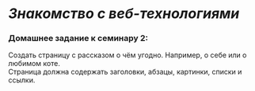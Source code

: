# *Знакомство с веб-технологиями* #
### **Домашнее задание к семинару 2:** ### 
Создать страницу с рассказом о чём угодно. Например, о себе или о любимом коте.\
Страница должна содержать заголовки, абзацы, картинки, списки и ссылки.